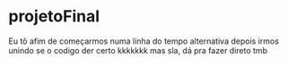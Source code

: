 # projetoFinal

Eu tô afim de começarmos numa linha do tempo alternativa
depois irmos unindo se o codigo der certo kkkkkkk
mas sla, dá pra fazer direto tmb

